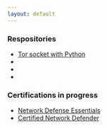 ```yaml
---
layout: default
---
```


### Respositories
- [Tor socket with Python]()
- 
- 
- 

### Certifications in progress
- [Network Defense Essentials](https://kaio6fellipe.github.io/NDE/)
- [Certified Network Defender](https://kaio6fellipe.github.io/CND/)

